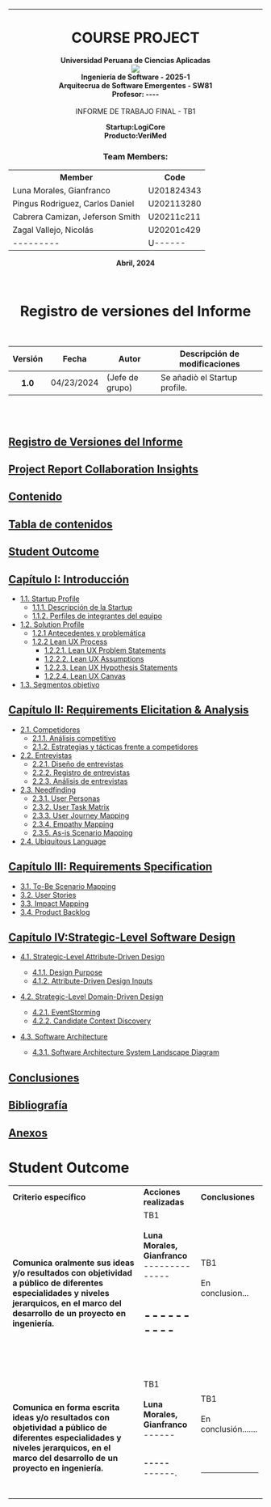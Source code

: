 <hr>

# <center>COURSE PROJECT</center>

<p align="center">
    <strong>Universidad Peruana de Ciencias Aplicadas</strong><br>
    <img src="https://upload.wikimedia.org/wikipedia/commons/f/fc/UPC_logo_transparente.png"></img><br>
    <strong>Ingeniería de Software - 2025-1</strong><br>
    <strong>Arquitecrua de Software Emergentes - SW81</strong><br>
    <strong>Profesor: ----</strong><br>
    <br>INFORME DE TRABAJO FINAL - TB1
</p>

<p align="center">
    <strong>Startup:LogiCore</strong><br>
    <strong>Producto:VeriMed</strong>
</p>

<div style="text-align:center;">
    <h3>Team Members:</h3>
    <table align="center">
        <tr>
            <th style="text-align:center;">Member</th>
            <th style="text-align:center;">Code</th>
        </tr>
        <tr>
            <td>Luna Morales, Gianfranco</td>
            <td>U201824343</td>
        </tr>
         <tr>
            <td>Pingus Rodriguez, Carlos Daniel </td>
            <td>U202113280 </td>
        </tr>
        <tr>
            <td>Cabrera Camizan, Jeferson Smith </td>
            <td>U20211c211 </td>
        </tr>
        <tr>
            <td>Zagal Vallejo, Nicolás </td>
            <td>U20201c429 </td>
        </tr>
        <tr>
            <td>---------</td>
            <td>U------</td>
        </tr>
    </table>
</div>
<p align="center">
    <strong>Abril, 2024</strong>
</p>
<br>

<h1 align="center">Registro de versiones del Informe</h1>
</br>
<table>
        <thead>
            <tr>
                <th>Versión</th>
                <th>Fecha</th>
                <th>Autor</th>
                <th>Descripción de modificaciones</th>
            </tr>
        </thead>
        <tbody>
            <tr>
                <th>1.0</th>
                <td>04/23/2024</td>
                <td>(Jefe de grupo)</td>
                <td>Se añadiò el Startup profile.</td>
            </tr>
       </tbody>
</table>
<br><br>
            


## [Registro de Versiones del Informe](#registro-de-versiones-del-informe)
## [Project Report Collaboration Insights](#project-report-collaboration-insights)

## [Contenido](#contenido-1)
## [Tabla de contenidos](#tabla-de-contenidos-1)
## [Student Outcome](#student-outcome-1)

## [Capítulo I: Introducción](#capítulo-i-introducción-1)
- [1.1. Startup Profile](#11-startup-profile)
   - [1.1.1. Descripción de la Startup](#111-descripción-de-la-startup)
   - [1.1.2. Perfiles de integrantes del equipo](#112-perfiles-de-integrantes-del-equipo)
- [1.2. Solution Profile](#12-solution-profile)
   - [1.2.1 Antecedentes y problemática](#121-antecedentes-y-problemática)
   - [1.2.2 Lean UX Process](#122-lean-ux-process)
     - [1.2.2.1. Lean UX Problem Statements](#1221-lean-ux-problem-statements)
     - [1.2.2.2. Lean UX Assumptions](#1222-lean-ux-assumptions)
     - [1.2.2.3. Lean UX Hypothesis Statements](#1223-lean-ux-hypothesis-statements)
     - [1.2.2.4. Lean UX Canvas](#1224-lean-ux-canvas)
- [1.3. Segmentos objetivo](#13-segmentos-objetivo)

## [Capítulo II: Requirements Elicitation & Analysis](#capítulo-ii-requirements-elicitation--analysis-1)
- [2.1. Competidores](#21-competidores)
   - [2.1.1. Análisis competitivo](#211-análisis-competitivo)
   - [2.1.2. Estrategias y tácticas frente a competidores](#212-estrategias-y-tácticas-frente-a-competidores)
- [2.2. Entrevistas](#22-entrevistas)
   - [2.2.1. Diseño de entrevistas](#221-diseño-de-entrevistas)
   - [2.2.2. Registro de entrevistas](#222-registro-de-entrevistas)
   - [2.2.3. Análisis de entrevistas](#223-análisis-de-entrevistas)
- [2.3. Needfinding](#23-needfinding)
   - [2.3.1. User Personas](#231-user-personas)
   - [2.3.2. User Task Matrix](#232-user-task-matrix)
   - [2.3.3. User Journey Mapping](#233-user-journey-mapping)
   - [2.3.4. Empathy Mapping](#234-empathy-mapping)
   - [2.3.5. As-is Scenario Mapping](#235-as-is-scenario-mapping)
- [2.4. Ubiquitous Language](#24-ubiquitous-language)

## [Capítulo III: Requirements Specification](#capítulo-iii-requirements-specification-1)
- [3.1. To-Be Scenario Mapping](#31-to-be-scenario-mapping)
- [3.2. User Stories](#32-user-stories)
- [3.3. Impact Mapping](#33-impact-mapping)
- [3.4. Product Backlog](#34-product-backlog)

## [Capítulo IV:Strategic-Level Software Design](#capítulo-iv-strategic-level-software-design-1)
- [4.1. Strategic-Level Attribute-Driven Design](#41-strategic-level-attribute-driven-design)
   - [4.1.1. Design Purpose](#411-design-purpose)
   - [4.1.2. Attribute-Driven Design Inputs](#412-attribute-driven-design-inputs)
- [4.2. Strategic-Level Domain-Driven Design](#42-strategic-level-domain-driven-design)
   - [4.2.1. EventStorming](#421-eventStorming)
   - [4.2.2. Candidate Context Discovery](#422-candidate-context-discovery)
  
- [4.3. Software Architecture](#42-software-architecture)
   - [4.3.1. Software Architecture System Landscape Diagram](#421-software-architecture-system-landscape-diagram)

  
## [Conclusiones](#conclusiones-1)

## [Bibliografía](#bibliografía-1)

## [Anexos](#anexos-1)


# Student Outcome
<table>
  <tr>
    <td><b>Criterio específico</b></td>
    <td><b>Acciones realizadas</b></td>
    <td><b>Conclusiones</b></td>
  </tr>
  <tr>
    <td><b>Comunica oralmente sus ideas y/o resultados con objetividad a público de diferentes especialidades y niveles jerarquicos, en el marco del desarrollo de un proyecto en ingeniería. </b></td>
    <td> TB1<br><br>
         <b>Luna Morales, Gianfranco</b><br>
--------------
<br><br> 
        
<b>----------</b><br>
-------------
<br><br>
<td>TB1<br><br>
En conclusion...
 <br><br><br><br>   
  <tr>
    <td><b>Comunica en forma escrita ideas y/o resultados con objetividad a público de diferentes especialidades y niveles jerarquicos, en el marco del desarrollo de un proyecto en ingeniería. </b></td>
    <td> TB1<br><br>
         <b>Luna Morales, Gianfranco</b><br>
      ------
<br><br> 
        
<b>-----</b><br>
------.
<br><br> 
<td>TB1<br><br>
    En conclusión.......
    <br><br><br><br>
  
------
      

  </tr>
</table>

<br><br>
